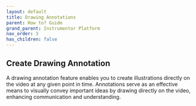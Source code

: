 ```yaml
---
layout: default
title: Drawing Annotations
parent: How to? Guide
grand_parent: Instrumentor Platform
nav_order: 3
has_children: false
---
```


## Create Drawing Annotation

A drawing annotation feature enables you to create illustrations directly on the video at any given point in time. Annotations serve as an effective means to visually convey important ideas by drawing directly on the video, enhancing communication and understanding.
